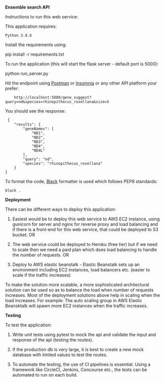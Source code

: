 **Ensemble search API**

Instructions to run this web service:

This application requires:

    Python 3.8.6

Install the requirements using:

pip install -r requirements.txt

To run the application (this will start the flask server - default port is 5000):

python run_server.py

Hit the endpoint using [Postman](https://www.postman.com/) or [Insomnia](https://insomnia.rest/) 
or any other API platform your prefer:

```
    http://localhost:5000/gene_suggest?query=nd&species=rhinopithecus_roxellana&size=5
```

You should see the response:

```
 {
    "results": {
        "geneNames": [
            "ND1",
            "ND2",
            "ND3",
            "ND4",
            "ND4L"
        ],
        "query": "nd",
        "species": "rhinopithecus_roxellana"
    }
}
```

To format the code, [Black](https://github.com/psf/black) formatter is used which follows PEP8 standards:

```
black .
```


**Deployment**

There can be different ways to deploy this application:
1. Easiest would be to deploy this web service to AWS EC2 instance, using gunicorn for server and nginx for reverse proxy and load balancing and if there is a front-end for this web service,
that could be deployed to S3 bucket.
OR
2. The web service could be deployed to Heroku (free tier) but if we need to scale then we need a paid plan which does load balancing
to handle the number of requests. OR

3. Deploy to AWS elastic beanstalk - Elastic Beanstalk sets up an environment including 
EC2 instances, load balancers etc. (easier to scale if the traffic increases)

To make the solution more scalable, a more sophisticated architectural solution can be used so as to balance the load when number of requests increases.
Most of the deployment solutions above help in scaling when the load increases. For example: The auto 
scaling group in AWS Elastic Beansktalk will spawn more EC2 instances when the traffic increases.


**Testing**

To test the application:

1. Write unit tests using pytest to mock the api and validate
 the input and response of the api (testing the routes).
 
2. If the production db is very large, it is best to create a new mock database with limited values to test the routes.

3. To automate the testing, the use of CI pipelines is essential. Using a framework like CircleCI, Jenkins, Concourse etc., the tests can be automated to run on each build.